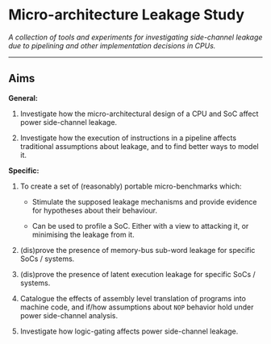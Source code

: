 
# Micro-architecture Leakage Study

*A collection of tools and experiments for investigating side-channel
leakage due to pipelining and other implementation decisions in CPUs.*

---

## Aims

**General:**

1. Investigate how the micro-architectural design of a CPU and SoC
   affect power side-channel leakage.

2. Investigate how the execution of instructions in a pipeline
   affects traditional assumptions about leakage, and to find better
   ways to model it.

**Specific:**

1. To create a set of (reasonably) portable micro-benchmarks which:
   
   - Stimulate the supposed leakage mechanisms and provide evidence for
     hypotheses about their behaviour.

   - Can be used to profile a SoC. Either with a view to attacking it, or
     minimising the leakage from it.

2. (dis)prove the presence of memory-bus sub-word leakage for specific
   SoCs / systems.

3. (dis)prove the presence of latent execution leakage for specific
   SoCs / systems.

4. Catalogue the effects of assembly level translation of programs into
   machine code, and if/how assumptions about `NOP` behavior hold
   under power side-channel analysis.

5. Investigate how logic-gating affects power side-channel leakage.


